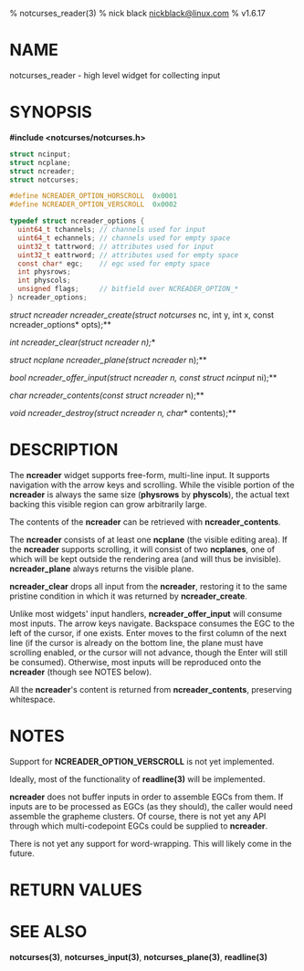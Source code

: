 % notcurses_reader(3)
% nick black <nickblack@linux.com>
% v1.6.17

# NAME

notcurses_reader - high level widget for collecting input

# SYNOPSIS

**#include <notcurses/notcurses.h>**

```c
struct ncinput;
struct ncplane;
struct ncreader;
struct notcurses;

#define NCREADER_OPTION_HORSCROLL  0x0001
#define NCREADER_OPTION_VERSCROLL  0x0002

typedef struct ncreader_options {
  uint64_t tchannels; // channels used for input
  uint64_t echannels; // channels used for empty space
  uint32_t tattrword; // attributes used for input
  uint32_t eattrword; // attributes used for empty space
  const char* egc;    // egc used for empty space
  int physrows;
  int physcols;
  unsigned flags;     // bitfield over NCREADER_OPTION_*
} ncreader_options;
```

**struct ncreader* ncreader_create(struct notcurses* nc, int y, int x, const ncreader_options* opts);**

**int ncreader_clear(struct ncreader* n);**

**struct ncplane* ncreader_plane(struct ncreader* n);**

**bool ncreader_offer_input(struct ncreader* n, const struct ncinput* ni);**

**char* ncreader_contents(const struct ncreader* n);**

**void ncreader_destroy(struct ncreader* n, char** contents);**

# DESCRIPTION

The **ncreader** widget supports free-form, multi-line input. It supports
navigation with the arrow keys and scrolling. While the visible portion of
the **ncreader** is always the same size (**physrows** by **physcols**), the
actual text backing this visible region can grow arbitrarily large.

The contents of the **ncreader** can be retrieved with **ncreader_contents**.

The **ncreader** consists of at least one **ncplane** (the visible editing
area). If the **ncreader** supports scrolling, it will consist of two
**ncplanes**, one of which will be kept outside the rendering area (and will
thus be invisible). **ncreader_plane** always returns the visible plane.

**ncreader_clear** drops all input from the **ncreader**, restoring it to
the same pristine condition in which it was returned by **ncreader_create**.

Unlike most widgets' input handlers, **ncreader_offer_input** will consume most
inputs. The arrow keys navigate. Backspace consumes the EGC to the left of the
cursor, if one exists. Enter moves to the first column of the next line (if
the cursor is already on the bottom line, the plane must have scrolling
enabled, or the cursor will not advance, though the Enter will still be
consumed). Otherwise, most inputs will be reproduced onto the **ncreader**
(though see NOTES below).

All the **ncreader**'s content is returned from **ncreader_contents**,
preserving whitespace.

# NOTES

Support for **NCREADER_OPTION_VERSCROLL** is not yet implemented.

Ideally, most of the functionality of **readline(3)** will be implemented.

**ncreader** does not buffer inputs in order to assemble EGCs from them. If
inputs are to be processed as EGCs (as they should), the caller would need
assemble the grapheme clusters. Of course, there is not yet any API through
which multi-codepoint EGCs could be supplied to **ncreader**.

There is not yet any support for word-wrapping. This will likely come
in the future.

# RETURN VALUES

# SEE ALSO

**notcurses(3)**,
**notcurses_input(3)**,
**notcurses_plane(3)**,
**readline(3)**
